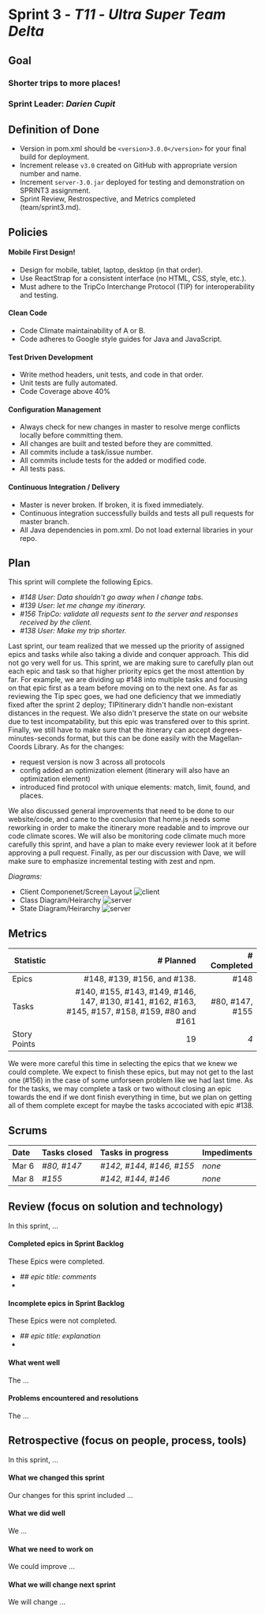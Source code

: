# Sprint 3 - *T11* - *Ultra Super Team Delta*

## Goal

### Shorter trips to more places!
### Sprint Leader: *Darien Cupit*

## Definition of Done

* Version in pom.xml should be `<version>3.0.0</version>` for your final build for deployment.
* Increment release `v3.0` created on GitHub with appropriate version number and name.
* Increment `server-3.0.jar` deployed for testing and demonstration on SPRINT3 assignment.
* Sprint Review, Restrospective, and Metrics completed (team/sprint3.md).


## Policies

#### Mobile First Design!
* Design for mobile, tablet, laptop, desktop (in that order).
* Use ReactStrap for a consistent interface (no HTML, CSS, style, etc.).
* Must adhere to the TripCo Interchange Protocol (TIP) for interoperability and testing.
#### Clean Code
* Code Climate maintainability of A or B.
* Code adheres to Google style guides for Java and JavaScript.
#### Test Driven Development
* Write method headers, unit tests, and code in that order.
* Unit tests are fully automated.
* Code Coverage above 40%
#### Configuration Management
* Always check for new changes in master to resolve merge conflicts locally before committing them.
* All changes are built and tested before they are committed.
* All commits include a task/issue number.
* All commits include tests for the added or modified code.
* All tests pass.
#### Continuous Integration / Delivery 
* Master is never broken.  If broken, it is fixed immediately.
* Continuous integration successfully builds and tests all pull requests for master branch.
* All Java dependencies in pom.xml.  Do not load external libraries in your repo. 


## Plan

This sprint will complete the following Epics.

* *#148 User: Data shouldn't go away when I change tabs.*
* *#139 User: let me change my itinerary.*
* *#156 TripCo: validate all requests sent to the server and responses received by the client.*
* *#138 User: Make my trip shorter.*

Last sprint, our team realized that we messed up the priority of assigned epics and tasks while also taking a divide and conquer approach. This did not go very well for us. This sprint, we are making sure to carefully plan out each epic and task so that higher priority epics get the most attention by far. For example, we are dividing up #148 into multiple tasks and focusing on that epic first as a team before moving on to the next one. As far as reviewing the Tip spec goes, we had one deficiency that we immediatly fixed after the sprint 2 deploy; TIPitinerary didn't handle non-existant distances in the request. We also didn't preserve the state on our website due to test incompatability, but this epic was transfered over to this sprint. Finally, we still have to make sure that the itinerary can accept degrees-minutes-seconds format, but this can be done easily with the Magellan-Coords Library. As for the changes:
- request version is now 3 across all protocols
- config added an optimization element (itinerary will also have an optimization element)
- introduced find protocol with unique elements: match, limit, found, and places.

We also discussed general improvements that need to be done to our website/code, and came to the conclusion that home.js needs some reworking in order to make the itinerary more readable and to improve our code climate scores. We will also be monitoring code climate much more carefully this sprint, and have a plan to make every reviewer look at it before approving a pull request. Finally, as per our discussion with Dave, we will make sure to emphasize incremental testing with zest and npm.

*Diagrams:*

- Client Componenet/Screen Layout
![client](/diagram/client.jpg)
- Class Diagram/Heirarchy
![server](/diagram/server.jpg)
- State Diagram/Heirarchy
![server](/diagram/state.jpg)

## Metrics

| Statistic | # Planned | # Completed |
| --- | ---: | ---: |
| Epics | #148, #139, #156, and #138.| #148 |
| Tasks |  #140, #155, #143, #149, #146, 147, #130, #141, #162, #163, #145, #157, #158, #159, #80 and #161  | #80, #147, #155 | 
| Story Points |  19  | *4* | 

We were more careful this time in selecting the epics that we knew we could complete. We expect to finish these epics, but may not get to the last one (#156) in the case of some unforseen problem like we had last time. As for the tasks, we may complete a task or two without closing an epic towards the end if we dont finish everything in time, but we plan on getting all of them complete except for maybe the tasks accociated with epic #138. 

## Scrums

| Date | Tasks closed  | Tasks in progress | Impediments |
| :--- | :--- | :--- | :--- |
| Mar 6 | *#80, #147* | *#142, #144, #146, #155* | *none* |
| Mar 8 | *#155* | *#142, #144, #146* | *none* | 


## Review (focus on solution and technology)

In this sprint, ...

#### Completed epics in Sprint Backlog 

These Epics were completed.

* *## epic title: comments*
* 

#### Incomplete epics in Sprint Backlog 

These Epics were not completed.

* *## epic title: explanation*
*

#### What went well

The ...


#### Problems encountered and resolutions

The ...


## Retrospective (focus on people, process, tools)

In this sprint, ...

#### What we changed this sprint

Our changes for this sprint included ...

#### What we did well

We ...

#### What we need to work on

We could improve ...

#### What we will change next sprint 

We will change ...
